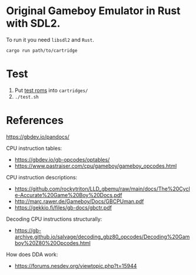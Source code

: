 # Original Gameboy Emulator in Rust with SDL2.

To run it you need `libsdl2` and `Rust`.

```
cargo run path/to/cartridge
```

# Test
1. Put [test roms](https://github.com/retrio/gb-test-roms/tree/master/cpu_instrs/individual) into `cartridges/`
2. `./test.sh`

# References

https://gbdev.io/pandocs/

CPU instruction tables:
 - https://gbdev.io/gb-opcodes/optables/
 - https://www.pastraiser.com/cpu/gameboy/gameboy_opcodes.html

CPU instruction descriptions:
 - https://github.com/rockytriton/LLD_gbemu/raw/main/docs/The%20Cycle-Accurate%20Game%20Boy%20Docs.pdf
 - http://marc.rawer.de/Gameboy/Docs/GBCPUman.pdf
 - https://gekkio.fi/files/gb-docs/gbctr.pdf

Decoding CPU instructions structurally:
 - https://gb-archive.github.io/salvage/decoding_gbz80_opcodes/Decoding%20Gamboy%20Z80%20Opcodes.html

How does DDA work:
 - https://forums.nesdev.org/viewtopic.php?t=15944
